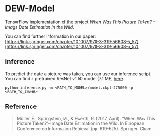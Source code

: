 # DEW-Model

TensorFlow implementation of the project *When Was This Picture Taken? – Image Date
Estimation in the Wild*.

You can find further information in our paper: [https://link.springer.com/chapter/10.1007/978-3-319-56608-5_57](https://link.springer.com/chapter/10.1007/978-3-319-56608-5_57)

## Inference

To predict the date a picture was taken, you can use our inference script. You can find a pretrained ResNet v1 50 model (7.1 ME) [here](https://github.com/TIB-Visual-Analytics/DEW-Model/releases/download/v1.1/models.tar.gz).

```
python inference.py -m <PATH_TO_MODEL>/model.ckpt-275000 -p <PATH_TO_IMAGE>
```

## Reference

> Müller, E., Springstein, M., & Ewerth, R. (2017, April). “When Was This Picture Taken?”–Image Date Estimation in the Wild. In European Conference on Information Retrieval (pp. 619-625). Springer, Cham.

